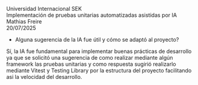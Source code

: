 Universidad Internacional SEK  
Implementación de pruebas unitarias automatizadas asistidas por IA  
Mathias Freire  
20/07/2025  

* Alguna sugerencia de la IA fue útil y cómo se adaptó al proyecto?  
  
Sí, la IA fue fundamental para implementar buenas prácticas de desarrollo ya que se solicitó una sugerencia de como realizar mediante algún framework las pruebas unitarias y como respuesta sugirió realizarlo mediante Vitest y Testing Library por la estructura del proyecto facilitando asi la velocidad del desarrollo.
